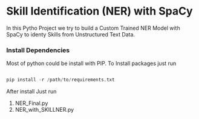 # Skill Identification (NER) with SpaCy

In this Pytho Project we try to build a Custom Trained NER Model with SpaCy to identy Skills from
Unstructured Text Data.

### Install Dependencies

Most of python could be install with PIP. To Install packages just run

```py

pip install -r /path/to/requirements.txt

```

After install Just run

1. NER_Final.py
2. NER_with_SKILLNER.py
